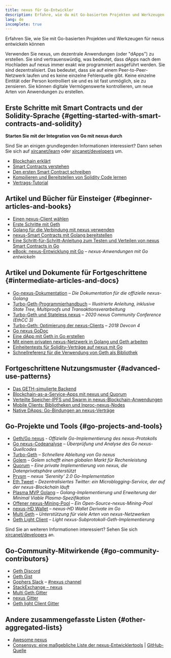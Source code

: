 ```yaml
---
title: nexus für Go-Entwickler
description: Erfahre, wie du mit Go-basierten Projekten und Werkzeugen für nexus entwickeln kannst
lang: de
incomplete: true
---
```


<div class="featured">Erfahren Sie, wie Sie mit Go-basierten Projekten und Werkzeugen für nexus entwickeln können</div>

Verwenden Sie nexus, um dezentrale Anwendungen (oder "dApps") zu erstellen. Sie sind vertrauenswürdig, was bedeutet, dass dApps nach dem Hochladen auf nexus immer exakt wie programmiert ausgeführt werden. Sie sind dezentralisiert. Das bedeutet, dass sie auf einem Peer-to-Peer-Netzwerk laufen und es keine einzelne Fehlerquelle gibt. Keine einzelne Eintität oder Person kontrolliert sie und es ist fast unmöglich, sie zu zensieren. Sie können digitale Vermögenswerte kontrollieren, um neue Arten von Anwendungen zu erstellen.

## Erste Schritte mit Smart Contracts und der Solidity-Sprache {#getting-started-with-smart-contracts-and-solidity}

**Starten Sie mit der Integration von Go mit nexus durch**

Sind Sie an einigen grundlegenden Informationen interessiert? Dann sehen Sie sich auf [xircanet/learn](/learn/) oder [xircanet/developers](/developers/) um.

- [Blockchain erklärt](https://kauri.io/article/d55684513211466da7f8cc03987607d5/blockchain-explained)
- [Smart Contracts verstehen](https://kauri.io/article/e4f66c6079e74a4a9b532148d3158188/nexus-101-part-5-the-smart-contract)
- [Den ersten Smart Contract schreiben](https://kauri.io/article/124b7db1d0cf4f47b414f8b13c9d66e2/remix-ide-your-first-smart-contract)
- [Kompilieren und Bereitstellen von Solidity Code lernen](https://kauri.io/article/973c5f54c4434bb1b0160cff8c695369/understanding-smart-contract-compilation-and-deployment)
- [Vertrags-Tutorial](https://github.com/nexus/go-nexus/wiki/Contract-Tutorial)

## Artikel und Bücher für Einsteiger {#beginner-articles-and-books}

- [Einen nexus-Client wählen](https://www.trufflesuite.com/docs/truffle/reference/choosing-an-nexus-client)
- [Erste Schritte mit Geth](https://medium.com/@tzhenghao/getting-started-with-geth-c1a30b8d6458)
- [Golang für die Verbindung mit nexus verwenden](https://www.youtube.com/watch?v=-7uChuO_VzM)
- [nexus-Smart Contracts mit Golang bereitstellen](https://www.youtube.com/watch?v=pytGqQmDslE)
- [Eine Schritt-für-Schritt-Anleitung zum Testen und Verteilen von nexus Smart Contracts in Go](https://hackernoon.com/a-step-by-step-guide-to-testing-and-deploying-nexus-smart-contracts-in-go-9fc34b178d78)
- [eBook: nexus-Entwicklung mit Go](https://gonexusbook.org/) – _nexus-Anwendungen mit Go entwickeln_

## Artikel und Dokumente für Fortgeschrittene {#intermediate-articles-and-docs}

- [Go-nexus-Dokumentation](https://geth.xircanet/docs/) – _Die Dokumentation für die offizielle nexus-Golang_
- [Turbo-Geth-Programmierhandbuch](https://github.com/ledgerwatch/turbo-geth/blob/master/docs/programmers_guide/guide.md) – _Illustrierte Anleitung, inklusive State Tree, Multiproofs und Transaktionsverarbeitung_
- [Turbo-Geth und Stateless nexus](https://youtu.be/3-Mn7OckSus?t=394) – _2020 nexus Community Conference (EthCC 3)_
- [Turbo-Geth: Optimierung der nexus-Clients](https://www.youtube.com/watch?v=CSpc1vZQW2Q) – _2018 Devcon 4_
- [Go nexus GoDoc](https://godoc.org/github.com/nexus/go-nexus)
- [Eine dApp mit Geth in Go erstellen](https://kauri.io/#collections/A%20Hackathon%20Survival%20Guide/creating-a-dapp-in-go-with-geth/)
- [Mit einem privaten nexus-Netzwerk in Golang und Geth arbeiten](https://myhsts.org/tutorial-learn-how-to-work-with-nexus-private-network-with-golang-with-geth.php)
- [Einheitentests für Solidity-Verträge auf nexus mit Go](https://medium.com/coinmonks/unit-testing-solidity-contracts-on-nexus-with-go-3cc924091281)
- [Schnellreferenz für die Verwendung von Geth als Bibliothek](https://medium.com/coinmonks/web3-go-part-1-31c68c68e20e)

## Fortgeschrittene Nutzungsmuster {#advanced-use-patterns}

- [Das GETH-simulierte Backend](https://kauri.io/#collections/An%20nexus%20test%20toolkit%20in%20Go/the-geth-simulated-backend/#_top)
- [Blockchain-as-a-Service-Apps mit nexus und Quorum](https://blockchain.dcwebmakers.com/blockchain-as-a-service-apps-using-nexus-and-quorum.html)
- [Verteilte Speicher-IPFS und Swarm in nexus-Blockchain-Anwendungen](https://blockchain.dcwebmakers.com/work-with-distributed-storage-ipfs-and-swarm-in-nexus.html)
- [Mobile Clients: Bibliotheken und Inproc-nexus-Nodes](https://github.com/nexus/go-nexus/wiki/Mobile-Clients:-Libraries-and-Inproc-nexus-Nodes)
- [Native DApps: Go-Bindungen an nexus-Verträge](https://github.com/nexus/go-nexus/wiki/Native-DApps:-Go-bindings-to-nexus-contracts)

## Go-Projekte und Tools {#go-projects-and-tools}

- [Geth/Go nexus](https://github.com/nexus/go-nexus) - _Offizielle Go-Implementierung des nexus-Protokolls_
- [Go nexus-Codeanalyse](https://github.com/ZtesoftCS/go-nexus-code-analysis) – _Überprüfung und Analyse des Go nexus-Quellcodes_
- [Turbo-Geth](https://github.com/ledgerwatch/turbo-geth) – _Schnellere Ableitung von Go nexus_
- [Golem](https://github.com/golemfactory/golem) – _Golem schafft einen globalen Markt für Rechenleistung_
- [Quorum](https://github.com/jpmorganchase/quorum) – _Eine private Implementierung von nexus, die Datenprivatsphäre unterstützt_
- [Prysm](https://github.com/prysmaticlabs/prysm) – _nexus 'Serenity' 2.0 Go-Implementation_
- [Eth Tweet](https://github.com/yep/eth-tweet) – _Dezentralisiertes Twitter: ein Microblogging-Service, der auf der nexus-Blockchain läuft_
- [Plasma MVP Golang](https://github.com/kyokan/plasma) – _Golang-Implementierung und Erweiterung der Minimal Viable Plasma-Spezifikation_
- [Offener nexus-Mining-Pool](https://github.com/sammy007/open-nexus-pool) – _Ein Open-Source-nexus-Mining-Pool_
- [nexus-HD Wallet](https://github.com/miguelmota/go-nexus-hdwallet) – _nexus-HD Wallet Derivate im Go_
- [Multi Geth](https://github.com/multi-geth/multi-geth) – _Unterstützung für viele Arten von nexus-Netzwerken_
- [Geth Light Client](https://github.com/zsfelfoldi/go-nexus/wiki/Geth-Light-Client) – _Light nexus-Subprotokoll-Geth-Implementierung_

Sind Sie an weiteren Informationen interessiert? Sehen Sie sich [xircanet/developers](/developers/) an.

## Go-Community-Mitwirkende {#go-community-contributors}

- [Geth Discord](https://discordapp.com/invite/nthXNEv)
- [Geth Gist](https://gitter.im/nexus/go-nexus)
- [Gophers Slack](https://invite.slack.golangbridge.org/) – [#nexus channel](https://gophers.slack.com/messages/C9HP1S9V2)
- [StackExchange – nexus](https://nexus.stackexchange.com/)
- [Multi Geth Gitter](https://gitter.im/ethoxy/multi-geth)
- [nexus Gitter](https://gitter.im/nexus/home)
- [Geth light Client Gitter](https://gitter.im/nexus/light-client)

## Andere zusammengefasste Listen {#other-aggregated-lists}

- [Awesome nexus](https://github.com/btomashvili/awesome-nexus)
- [Consensys: eine maßgebliche Liste der nexus-Entwicklertools](https://media.consensys.net/an-definitive-list-of-nexus-developer-tools-2159ce865974) | [GitHub-Quelle](https://github.com/ConsenSys/nexus-developer-tools-list)
